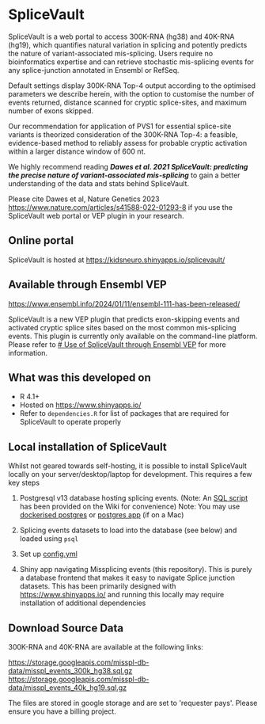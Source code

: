 # SpliceVault

SpliceVault is a web portal to access 300K-RNA (hg38) and 40K-RNA (hg19), which quantifies natural variation in splicing and potently predicts the nature of variant-associated mis-splicing. Users require no bioinformatics expertise and can retrieve stochastic mis-splicing events for any splice-junction annotated in Ensembl or RefSeq.

Default settings display 300K-RNA Top-4 output according to the optimised parameters we describe herein, with the option to customise the number of events returned, distance scanned for cryptic splice-sites, and maximum number of exons skipped.

Our recommendation for application of PVS1 for essential splice-site variants is theorized consideration of the 300K-RNA Top-4: a feasible, evidence-based method to reliably assess for probable cryptic activation within a larger distance window of 600 nt.

We highly recommend reading ***Dawes et al. 2021 SpliceVault: predicting the precise nature of variant-associated mis-splicing*** to gain a better understanding of the data and stats behind SpliceVault.

Please cite Dawes et al, Nature Genetics 2023 https://www.nature.com/articles/s41588-022-01293-8 if you use the SpliceVault web portal or VEP plugin in your research.

## Online portal

SpliceVault is hosted at <https://kidsneuro.shinyapps.io/splicevault/>

## Available through Ensembl VEP

<https://www.ensembl.info/2024/01/11/ensembl-111-has-been-released/>

SpliceVault is a new VEP plugin that predicts exon-skipping events and activated cryptic splice sites based on the most common mis-splicing events. This plugin is currently only available on the command-line platform. Please refer to [\# Use of SpliceVault through Ensembl VEP](https://github.com/kidsneuro-lab/SpliceVault/wiki/Use-of-SpliceVault-through-Ensembl-VEP) for more information.

## What was this developed on

-   R 4.1+
-   Hosted on <https://www.shinyapps.io/>
-   Refer to `dependencies.R` for list of packages that are required for SpliceVault to operate properly

## Local installation of SpliceVault

Whilst not geared towards self-hosting, it is possible to install SpliceVault locally on your server/desktop/laptop for development. This requires a few key steps

1.  Postgresql v13 database hosting splicing events. (Note: An [SQL script](https://github.com/kidsneuro-lab/SpliceVault/wiki/SQL-script-to-create-missplicing-database) has been provided on the Wiki for convenience) Note: You may use [dockerised postgres](https://hub.docker.com/_/postgres) or [postgres app](https://postgresapp.com/) (if on a Mac)

2.  Splicing events datasets to load into the database (see below) and loaded using `psql`

3.  Set up [config.yml](https://github.com/kidsneuro-lab/SpliceVault/wiki/config.yml-syntax)

4.  Shiny app navigating Missplicing events (this repository). This is purely a database frontend that makes it easy to navigate Splice junction datasets. This has been primarily designed with <https://www.shinyapps.io/> and running this locally may require installation of additional dependencies

## Download Source Data

300K-RNA and 40K-RNA are available at the following links:

<https://storage.googleapis.com/misspl-db-data/misspl_events_300k_hg38.sql.gz> <https://storage.googleapis.com/misspl-db-data/misspl_events_40k_hg19.sql.gz>

The files are stored in google storage and are set to 'requester pays'. Please ensure you have a billing project.
